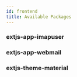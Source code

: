 ```yaml
---
id: frontend
title: Available Packages
---
```



### extjs-app-imapuser

### extjs-app-webmail

### extjs-theme-material